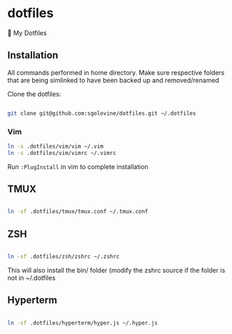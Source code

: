# dotfiles
🔌 My Dotfiles


## Installation

All commands performed in home directory. Make sure respective folders that are being simlinked to have been backed up and removed/renamed

Clone the dotfiles:

```bash

git clone git@github.com:sgolovine/dotfiles.git ~/.dotfiles

```

### Vim

```bash
ln -s .dotfiles/vim/vim ~/.vim
ln -s .dotfiles/vim/vimrc ~/.vimrc

```

Run `:PlugInstall` in vim to complete installation


## TMUX

```bash

ln -sf .dotfiles/tmux/tmux.conf ~/.tmux.conf

```

## ZSH

```bash

ln -sf .dotfiles/zsh/zshrc ~/.zshrc

```
This will also install the bin/ folder (modify the zshrc source if the folder is not in ~/.dotfiles


## Hyperterm

```bash

ln -sf .dotfiles/hyperterm/hyper.js ~/.hyper.js

